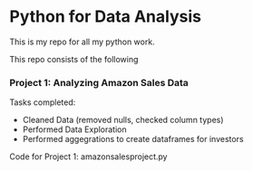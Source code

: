 # Python for Data Analysis
This is my repo for all my python work.

This repo consists of the following

### Project 1: Analyzing Amazon Sales Data

Tasks completed:
- Cleaned Data (removed nulls, checked column types)
- Performed Data Exploration
- Performed aggegrations to create dataframes for investors

Code for Project 1: amazonsalesproject.py
